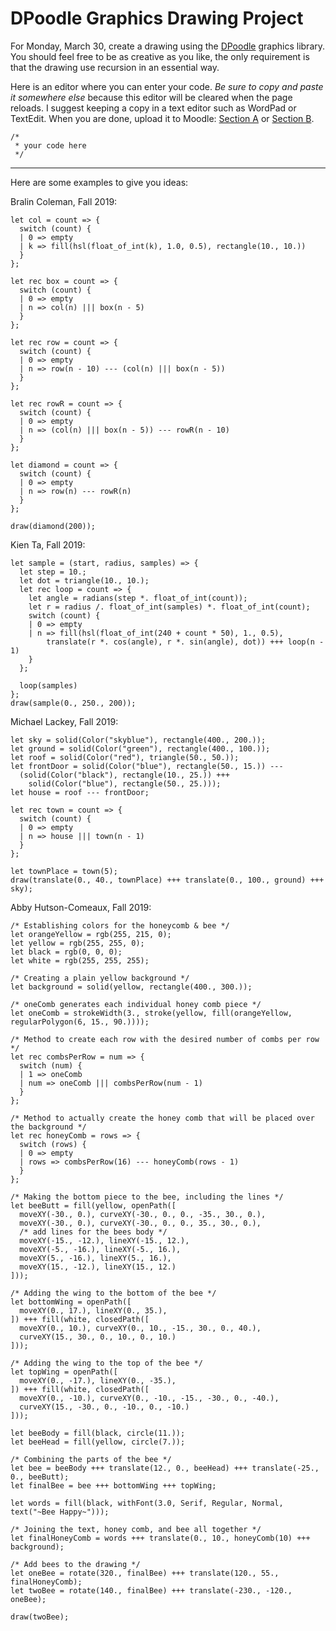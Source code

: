 # DPoodle Graphics Drawing Project

For Monday, March 30, create a drawing using the [DPoodle](doodle) graphics library. You should feel free to be as creative as you like, the only requirement is that the drawing use recursion in an essential way.

Here is an editor where you can enter your code. *Be sure to copy and paste it somewhere else* because this editor will be cleared when the page reloads. I suggest keeping a copy in a text editor such as WordPad or TextEdit. When you are done, upload it to Moodle: [Section A](https://moodle.depauw.edu/mod/assign/view.php?id=243021) or [Section B](https://moodle.depauw.edu/mod/assign/view.php?id=243023).

```reason edit
/*
 * your code here
 */
```

---

Here are some examples to give you ideas:

Bralin Coleman, Fall 2019:
```reason edit
let col = count => {
  switch (count) {
  | 0 => empty
  | k => fill(hsl(float_of_int(k), 1.0, 0.5), rectangle(10., 10.))
  }
};

let rec box = count => {
  switch (count) {
  | 0 => empty
  | n => col(n) ||| box(n - 5)
  }
};

let rec row = count => {
  switch (count) {
  | 0 => empty
  | n => row(n - 10) --- (col(n) ||| box(n - 5))
  }
};

let rec rowR = count => {
  switch (count) {
  | 0 => empty
  | n => (col(n) ||| box(n - 5)) --- rowR(n - 10)
  }
};

let diamond = count => {
  switch (count) {
  | 0 => empty
  | n => row(n) --- rowR(n)
  }
};

draw(diamond(200));
```

Kien Ta, Fall 2019:
```reason edit
let sample = (start, radius, samples) => {
  let step = 10.;
  let dot = triangle(10., 10.);
  let rec loop = count => {
    let angle = radians(step *. float_of_int(count));
    let r = radius /. float_of_int(samples) *. float_of_int(count); 
    switch (count) {
    | 0 => empty
    | n => fill(hsl(float_of_int(240 + count * 50), 1., 0.5),
        translate(r *. cos(angle), r *. sin(angle), dot)) +++ loop(n - 1)
    }
  };

  loop(samples)
};
draw(sample(0., 250., 200));
```

Michael Lackey, Fall 2019:
```reason edit
let sky = solid(Color("skyblue"), rectangle(400., 200.));
let ground = solid(Color("green"), rectangle(400., 100.));
let roof = solid(Color("red"), triangle(50., 50.));
let frontDoor = solid(Color("blue"), rectangle(50., 15.)) ---
  (solid(Color("black"), rectangle(10., 25.)) +++
    solid(Color("blue"), rectangle(50., 25.)));
let house = roof --- frontDoor;

let rec town = count => {
  switch (count) {
  | 0 => empty
  | n => house ||| town(n - 1)
  }
};

let townPlace = town(5);
draw(translate(0., 40., townPlace) +++ translate(0., 100., ground) +++ sky);
```

Abby Hutson-Comeaux, Fall 2019:
```reason edit
/* Establishing colors for the honeycomb & bee */
let orangeYellow = rgb(255, 215, 0);
let yellow = rgb(255, 255, 0);
let black = rgb(0, 0, 0);
let white = rgb(255, 255, 255);

/* Creating a plain yellow background */
let background = solid(yellow, rectangle(400., 300.));

/* oneComb generates each individual honey comb piece */
let oneComb = strokeWidth(3., stroke(yellow, fill(orangeYellow, regularPolygon(6, 15., 90.))));

/* Method to create each row with the desired number of combs per row */
let rec combsPerRow = num => {
  switch (num) { 
  | 1 => oneComb
  | num => oneComb ||| combsPerRow(num - 1)
  }
};

/* Method to actually create the honey comb that will be placed over the background */
let rec honeyComb = rows => {
  switch (rows) {
  | 0 => empty 
  | rows => combsPerRow(16) --- honeyComb(rows - 1)
  }
};

/* Making the bottom piece to the bee, including the lines */
let beeButt = fill(yellow, openPath([
  moveXY(-30., 0.), curveXY(-30., 0., 0., -35., 30., 0.),
  moveXY(-30., 0.), curveXY(-30., 0., 0., 35., 30., 0.),
  /* add lines for the bees body */
  moveXY(-15., -12.), lineXY(-15., 12.),
  moveXY(-5., -16.), lineXY(-5., 16.),
  moveXY(5., -16.), lineXY(5., 16.),
  moveXY(15., -12.), lineXY(15., 12.)
]));

/* Adding the wing to the bottom of the bee */
let bottomWing = openPath([
  moveXY(0., 17.), lineXY(0., 35.),
]) +++ fill(white, closedPath([
  moveXY(0., 10.), curveXY(0., 10., -15., 30., 0., 40.),
  curveXY(15., 30., 0., 10., 0., 10.)
]));

/* Adding the wing to the top of the bee */
let topWing = openPath([
  moveXY(0., -17.), lineXY(0., -35.),
]) +++ fill(white, closedPath([
  moveXY(0., -10.), curveXY(0., -10., -15., -30., 0., -40.),
  curveXY(15., -30., 0., -10., 0., -10.)
]));

let beeBody = fill(black, circle(11.));
let beeHead = fill(yellow, circle(7.));

/* Combining the parts of the bee */
let bee = beeBody +++ translate(12., 0., beeHead) +++ translate(-25., 0., beeButt);
let finalBee = bee +++ bottomWing +++ topWing;

let words = fill(black, withFont(3.0, Serif, Regular, Normal, text("~Bee Happy~")));

/* Joining the text, honey comb, and bee all together */
let finalHoneyComb = words +++ translate(0., 10., honeyComb(10) +++ background);

/* Add bees to the drawing */
let oneBee = rotate(320., finalBee) +++ translate(120., 55., finalHoneyComb);
let twoBee = rotate(140., finalBee) +++ translate(-230., -120., oneBee);

draw(twoBee);
```